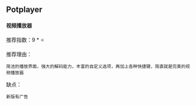 ## Potplayer

#### 视频播放器

推荐指数：9 * ⭐

推荐理由：

    简洁的播放界面，强大的解码能力，丰富的自定义选项，再加上各种快捷键，简直就是完美的视频播放器

缺点：

    新版有广告













